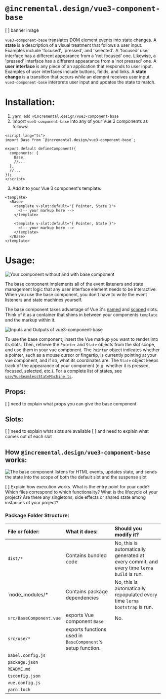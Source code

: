 # `@incremental.design/vue3-component-base`

[ ] banner image

`vue3-component-base` translates [DOM element events](https://developer.mozilla.org/en-US/docs/Web/API/Element) into state changes. A **state** is a description of a visual treatment that follows a user input. Examples include 'focused', 'pressed', and 'selected'. A 'focused' user interface has a different appearance from a 'not focused' one. Likewise, a 'pressed' interface has a different appearance from a 'not pressed' one. A **user interface** is any piece of an application that responds to user input. Examples of user interfaces include buttons, fields, and links. A **state change** is a transition that occurs _while_ an element receives user input. `vue3-component-base` interprets user input and updates the state to match.
# Installation:
1. `yarn add @incremental.design/vue3-component-base`
2. Import `vue3-component-base` into any of your Vue 3 components as follows:

```vue
<script lang="ts">
import Base from `@incremental.design/vue3-component-base`;

export default defineComponent({
  components: {
    Base,
    //...
  },
  //...
});
</script>
```

3. Add it to your Vue 3 component's template:

```vue
<template>
  <Base>
    <template v-slot:default="{ Pointer, State }">
      <!-- your markup here -->
    </template>

    <template v-slot:default="{ Pointer, State }">
      <!-- your markup here -->
    </template>
  </Base>
</template>
```

# Usage:

<!-- todo: figure out what props the base component should have -->

<!--

todo: rewrite with the formula you use for design documents. See: https://www.craft.do/s/Z57xLPa7Ke7jgV

The reason I suggest this is because people will read these docs and have no idea how this component can help them.

 -->

![Your component without and with base component](../../../.readme/vue3-component-base/vue3-component-base-comparison.png)

The base component implements all of the event listeners and state management logic that any user interface element needs to be interactive. When you use the base component, you don't have to write the event listeners and state machines yourself.

The base component takes advantage of Vue 3's [named](https://v3.vuejs.org/guide/component-slots.html#named-slots) and [scoped](https://v3.vuejs.org/guide/component-slots.html#scoped-slots) slots.
Think of it as a container that shims in between your components `template` and the markup within it.

![Inputs and Outputs of vue3-component-base](../../../.readme/vue3-component-base/vue3-component-base-usage.png)

To use the base component, insert the Vue markup you want to render into its slots. Then, retrieve the `Pointer` and `State` objects from the slot scope, and use them in your vue component. The `Pointer` object indicates whether a pointer, such as a mouse cursor or fingertip, is currently pointing at your vue component, and if so, what its coordinates are. The `State` object keeps track of the appearance of your component (e.g. whether it is pressed, focused, selected, etc.). For a complete list of states, see [`use/VueSeamlessStateMachine.ts`](./use/VueSeamlssStateMachine.ts).

## Props:

[ ] need to explain what props you can give the base component

## Slots:

[ ] need to explain what slots are available
[ ] and need to explain what comes out of each slot

## How `@incremental.design/vue3-component-base` works:

![The base component listens for HTML events, updates state, and sends the state into the scope of both the default slot and the suspense slot](../../../.readme/vue3-component-base/vue3-component-base-how-it-works.png)

[ ] Explain how execution works. What is the entry point for your code? Which files correspond to which functionality? What is the lifecycle of your project? Are there any singletons, side effects or shared state among instances of your project?

### Package Folder Structure:

| File or folder:         | What it does:                                               | Should you modify it?                                                                     |
| :---------------------- | :---------------------------------------------------------- | :---------------------------------------------------------------------------------------- |
| `dist/*`                | Contains bundled code                                       | No, this is automatically generated at every commit, and every time `lerna build` is run. |
| `node_modules/\*        | Contains package dependencies                               | No, this is automatically repopulated every time `lerna bootstrap` is run.                |
| `src/BaseComponent.vue` | exports Vue component `Base`                                | No.                                                                                       |
| `src/use/*`             | exports functions used in `BaseComponent`'s setup function. |                                                                                           |
| `babel.config.js`       |                                                             |                                                                                           |
| `package.json`          |                                                             |                                                                                           |
| `README.md`             |                                                             |                                                                                           |
| `tsconfig.json`         |                                                             |                                                                                           |
| `vue.config.js`         |                                                             |                                                                                           |
| `yarn.lock`             |                                                             |                                                                                           |
